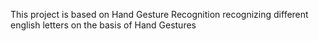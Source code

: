 This project is based on Hand Gesture Recognition recognizing different english letters on the basis of Hand Gestures
